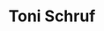 ---
layout: page
title: Toni Schruf
medium: photograph
year: unknown
owner: unknown
artist: unknown
permanent_url: http://austria-forum.org/attach/Biographien/Schruf%2C_Toni/Toni%20rund.jpg
image: /media/tonischrufportrait.png
---